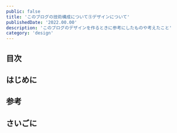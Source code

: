 ```yaml
---
public: false
title: 'このブログの技術構成について⑤デザインについて'
publishedDate: '2022.00.00'
description: 'このブログのデザインを作るときに参考にしたものや考えたこと'
category: 'design'
---
```


## 目次

## はじめに

## 参考

## さいごに
